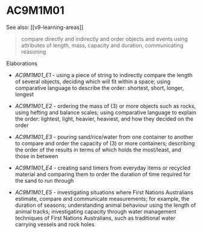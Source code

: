 
# AC9M1M01 

See also: [[v9-learning-areas]]

> compare directly and indirectly and order objects and events using attributes of length, mass, capacity and duration, communicating reasoning

Elaborations


- _AC9M1M01_E1_ - using a piece of string to indirectly compare the length of several objects, deciding which will fit within a space; using comparative language to describe the order: shortest, short, longer, longest

- _AC9M1M01_E2_ - ordering the mass of \(3\) or more objects such as rocks, using hefting and balance scales; using comparative language to explain the order: lightest, light, heavier, heaviest, and how they decided on the order

- _AC9M1M01_E3_ - pouring sand/rice/water from one container to another to compare and order the capacity of \(3\) or more containers; describing the order of the results in terms of which holds the most/least, and those in between

- _AC9M1M01_E4_ - creating sand timers from everyday items or recycled material and comparing them to order the duration of time required for the sand to run through

- _AC9M1M01_E5_ - investigating situations where First Nations Australians estimate, compare and communicate measurements; for example, the duration of seasons; understanding animal behaviour using the length of animal tracks; investigating capacity through water management techniques of First Nations Australians, such as traditional water carrying vessels and rock holes
